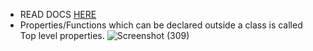- READ DOCS [HERE](https://kotlinlang.org/docs/visibility-modifiers.html#class-members)
- Properties/Functions which can be declared outside a class is called Top level properties.
![Screenshot (309)](https://user-images.githubusercontent.com/94545831/209760013-8314b432-17bd-455f-a711-e5482ed9ac93.png)
